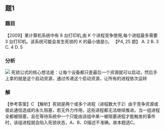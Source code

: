 ## 题1
### 题目
【2009】某计算机系统中有 8 台打印机,由 $K$ 个进程竞争使用,每个进程最多需要 3 台打印机。该系统可能会发生死锁的 $K$ 的最小值是()。 【P4, 25 题】
A. 2 B. 3 C. 4 D. 5
### 分析
![](https://img.hwenyi.tech/202411060154213.webp)
死锁公式的核心想法是：让每个设备都只差最后一个资源就可以启动，然后手上拿的就是这个启动资源，通过传递这个启动资源，让所有的进程依次运转
### 解
【参考答案】C
【解析】死锁是两个或多个进程（进程数大于2）由于竞争资源或彼此通信造成的永久阻塞，若无外力作用，这些进程都无法继续推进。当一组进程全都被阻塞，且在等待系统中一个只能由该组中某一被阻塞进程才能触发的事件时，该组进程就会陷入死锁状态，A、B、D描述不准确，故本题选C。
